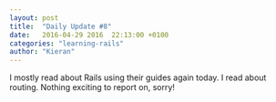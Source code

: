 ```yaml
---
layout: post
title:  "Daily Update #8"
date:   2016-04-29 2016  22:13:00 +0100
categories: "learning-rails"
author: "Kieran"
---
```

I mostly read about Rails using their guides again today. I read about routing. Nothing exciting to report on, sorry!
